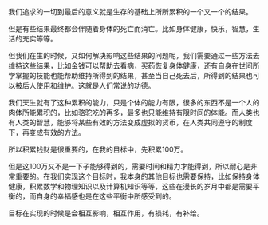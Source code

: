 我们追求的一切到最后的意义就是生存的基础上所所累积的一个又一个的结果。

但是有些结果最终都会伴随着身体的死亡而消亡。比如身体健康，快乐，智慧，生活的充实等等。

但我们在生的时候，又如何解决影响这些结果的问题呢，我们需要通过一些方法去维持这些结果，比如金钱可以帮助去看病，买药恢复身体健康，还有自身在世间所学掌握的技能也能帮助维持所得到的结果，甚至当自己死去后，所得到的结果也可以被后人使用和维护。这就是人们常说的功德。

我们天生就有了这种累积的能力，只是个体的能力有限，很多的东西不是一个人的肉体所能累积的，比如骆驼吃的再多，最多也只能维持有限时间的体能。而人类也有人类的智慧，能够将某些有效的方法变成虚拟的货币，在人类共同遵守的制度下，再变成有效的方法。

所以积累钱财是很重要的，在我的目标中，先积累100万。

但是这100万又不是一下子能够得到的，需要时间和精力才能得到，所以耐心是非常重要的。在我们实现这个目标时，我本身的其他目标也需要保持，比如保持身体健康，积累数学和物理知识以及计算机知识等等，这些在漫长的岁月中都是需要平衡的，而自身的幸福感也是在这些平衡中所感受到的。

目标在实现的时候是会相互影响，相互作用，有损耗，有补给。

